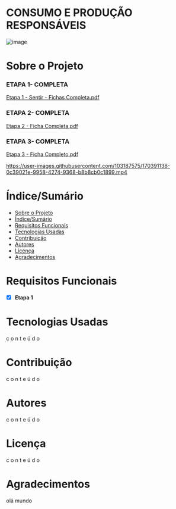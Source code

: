 # CONSUMO E PRODUÇÃO RESPONSÁVEIS 

 ![image](https://www.teatroguaira.pr.gov.br/sites/teatro-guaira/arquivos_restritos/files/imagem/2020-08/ods12.png) 
# Sobre o Projeto
### ETAPA 1- COMPLETA 

[Etapa 1 - Sentir - Fichas Completa.pdf](https://github.com/Samuellopes31/PROJETO-INOVADOR/files/8721249/Etapa.1.-.Sentir.-.Fichas.Completa.pdf)

### ETAPA 2- COMPLETA 

[Etapa 2 - Ficha Completa.pdf](https://github.com/Samuellopes31/PROJETO-INOVADOR/files/8721254/Etapa.2.-.Ficha.Completa.pdf)

### ETAPA 3- COMPLETA 

[Etapa 3 - Ficha Completo.pdf](https://github.com/Samuellopes31/PROJETO-INOVADOR/files/8775344/Etapa.3.-.Ficha.Completo.pdf)



https://user-images.githubusercontent.com/103187575/170391138-0c39021e-9958-4274-9368-b8b8cb0c1899.mp4








# Índice/Sumário

* [Sobre o Projeto](#Sobre-o-Projeto) 
* [Índice/Sumário](#Índice-/-Sumário)
* [Requisitos Funcionais](#Requisitos-Funcionais)
* [Tecnologias Usadas](#Tecnologias-Usadas)
* [Contribuição](#Contribuição)
* [Autores](#Autores)
* [Licença](#Licença)
* [Agradecimentos](#Agradecimentos)

# Requisitos Funcionais

- [x] **Etapa 1**







# Tecnologias Usadas
c
o
n
t
e
ú
d
o
# Contribuição
c
o
n
t
e
ú
d
o
# Autores
c
o
n
t
e
ú
d
o
# Licença
c
o
n
t
e
ú
d
o
# Agradecimentos 
olá mundo

